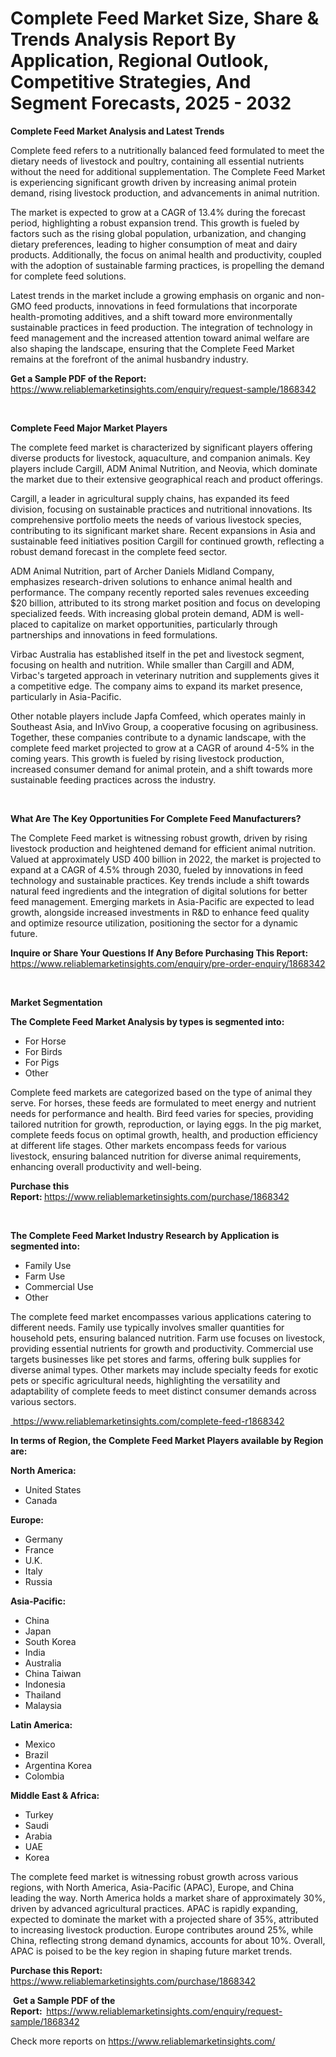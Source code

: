 <p><h1>Complete Feed Market Size, Share & Trends Analysis Report By Application, Regional Outlook, Competitive Strategies, And Segment Forecasts, 2025 - 2032</h1></p><p><strong>Complete Feed Market Analysis and Latest Trends</strong></p>
<p><p>Complete feed refers to a nutritionally balanced feed formulated to meet the dietary needs of livestock and poultry, containing all essential nutrients without the need for additional supplementation. The Complete Feed Market is experiencing significant growth driven by increasing animal protein demand, rising livestock production, and advancements in animal nutrition. </p><p>The market is expected to grow at a CAGR of 13.4% during the forecast period, highlighting a robust expansion trend. This growth is fueled by factors such as the rising global population, urbanization, and changing dietary preferences, leading to higher consumption of meat and dairy products. Additionally, the focus on animal health and productivity, coupled with the adoption of sustainable farming practices, is propelling the demand for complete feed solutions.</p><p>Latest trends in the market include a growing emphasis on organic and non-GMO feed products, innovations in feed formulations that incorporate health-promoting additives, and a shift toward more environmentally sustainable practices in feed production. The integration of technology in feed management and the increased attention toward animal welfare are also shaping the landscape, ensuring that the Complete Feed Market remains at the forefront of the animal husbandry industry.</p></p>
<p><strong>Get a Sample PDF of the Report:&nbsp;</strong> <a href="https://www.reliablemarketinsights.com/enquiry/request-sample/1868342?utm_campaign=1938&utm_medium=2&utm_source=Github&utm_content=ia&utm_term=30032025&utm_id=complete-feed">https://www.reliablemarketinsights.com/enquiry/request-sample/1868342</a></p>
<p>&nbsp;</p>
<p><strong>Complete Feed Major Market Players</strong></p>
<p><p>The complete feed market is characterized by significant players offering diverse products for livestock, aquaculture, and companion animals. Key players include Cargill, ADM Animal Nutrition, and Neovia, which dominate the market due to their extensive geographical reach and product offerings.</p><p>Cargill, a leader in agricultural supply chains, has expanded its feed division, focusing on sustainable practices and nutritional innovations. Its comprehensive portfolio meets the needs of various livestock species, contributing to its significant market share. Recent expansions in Asia and sustainable feed initiatives position Cargill for continued growth, reflecting a robust demand forecast in the complete feed sector.</p><p>ADM Animal Nutrition, part of Archer Daniels Midland Company, emphasizes research-driven solutions to enhance animal health and performance. The company recently reported sales revenues exceeding $20 billion, attributed to its strong market position and focus on developing specialized feeds. With increasing global protein demand, ADM is well-placed to capitalize on market opportunities, particularly through partnerships and innovations in feed formulations.</p><p>Virbac Australia has established itself in the pet and livestock segment, focusing on health and nutrition. While smaller than Cargill and ADM, Virbac's targeted approach in veterinary nutrition and supplements gives it a competitive edge. The company aims to expand its market presence, particularly in Asia-Pacific.</p><p>Other notable players include Japfa Comfeed, which operates mainly in Southeast Asia, and InVivo Group, a cooperative focusing on agribusiness. Together, these companies contribute to a dynamic landscape, with the complete feed market projected to grow at a CAGR of around 4-5% in the coming years. This growth is fueled by rising livestock production, increased consumer demand for animal protein, and a shift towards more sustainable feeding practices across the industry.</p></p>
<p>&nbsp;</p>
<p><strong>What Are The Key Opportunities For Complete Feed Manufacturers?</strong></p>
<p><p>The Complete Feed market is witnessing robust growth, driven by rising livestock production and heightened demand for efficient animal nutrition. Valued at approximately USD 400 billion in 2022, the market is projected to expand at a CAGR of 4.5% through 2030, fueled by innovations in feed technology and sustainable practices. Key trends include a shift towards natural feed ingredients and the integration of digital solutions for better feed management. Emerging markets in Asia-Pacific are expected to lead growth, alongside increased investments in R&D to enhance feed quality and optimize resource utilization, positioning the sector for a dynamic future.</p></p>
<p><strong>Inquire or Share Your Questions If Any Before Purchasing This Report:</strong> <a href="https://www.reliablemarketinsights.com/enquiry/pre-order-enquiry/1868342?utm_campaign=1938&utm_medium=2&utm_source=Github&utm_content=ia&utm_term=30032025&utm_id=complete-feed">https://www.reliablemarketinsights.com/enquiry/pre-order-enquiry/1868342</a></p>
<p>&nbsp;</p>
<p><strong>Market Segmentation</strong></p>
<p><strong>The Complete Feed Market Analysis by types is segmented into:</strong></p>
<p><ul><li>For Horse</li><li>For Birds</li><li>For Pigs</li><li>Other</li></ul></p>
<p><p>Complete feed markets are categorized based on the type of animal they serve. For horses, these feeds are formulated to meet energy and nutrient needs for performance and health. Bird feed varies for species, providing tailored nutrition for growth, reproduction, or laying eggs. In the pig market, complete feeds focus on optimal growth, health, and production efficiency at different life stages. Other markets encompass feeds for various livestock, ensuring balanced nutrition for diverse animal requirements, enhancing overall productivity and well-being.</p></p>
<p><strong>Purchase this Report:&nbsp;</strong><a href="https://www.reliablemarketinsights.com/purchase/1868342?utm_campaign=1938&utm_medium=2&utm_source=Github&utm_content=ia&utm_term=30032025&utm_id=complete-feed">https://www.reliablemarketinsights.com/purchase/1868342</a></p>
<p>&nbsp;</p>
<p><strong>The Complete Feed Market Industry Research by Application is segmented into:</strong></p>
<p><ul><li>Family Use</li><li>Farm Use</li><li>Commercial Use</li><li>Other</li></ul></p>
<p><p>The complete feed market encompasses various applications catering to different needs. Family use typically involves smaller quantities for household pets, ensuring balanced nutrition. Farm use focuses on livestock, providing essential nutrients for growth and productivity. Commercial use targets businesses like pet stores and farms, offering bulk supplies for diverse animal types. Other markets may include specialty feeds for exotic pets or specific agricultural needs, highlighting the versatility and adaptability of complete feeds to meet distinct consumer demands across various sectors.</p></p>
<p><a href="https://www.reliablemarketinsights.com/complete-feed-r1868342?utm_campaign=1938&utm_medium=2&utm_source=Github&utm_content=ia&utm_term=30032025&utm_id=complete-feed">&nbsp;https://www.reliablemarketinsights.com/complete-feed-r1868342</a></p>
<p><strong>In terms of Region, the Complete Feed Market Players available by Region are:</strong></p>
<p>
    <p> <strong> North America: </strong>
        <ul>
            <li>United States</li>
            <li>Canada</li>
        </ul>
        </p> 
    <p> <strong> Europe: </strong>
        <ul>
            <li>Germany</li>
            <li>France</li>
            <li>U.K.</li>
            <li>Italy</li>
            <li>Russia</li>
        </ul>
        </p> 
    <p> <strong> Asia-Pacific: </strong>
        <ul>
            <li>China</li>
            <li>Japan</li>
            <li>South Korea</li>
            <li>India</li>
            <li>Australia</li>
            <li>China Taiwan</li>
            <li>Indonesia</li>
            <li>Thailand</li>
            <li>Malaysia</li>
        </ul>
        </p> 
    <p> <strong> Latin America: </strong>
        <ul>
            <li>Mexico</li>
            <li>Brazil</li>
            <li>Argentina Korea</li>
            <li>Colombia</li>
        </ul>
        </p> 
    <p> <strong> Middle East & Africa: </strong>
        <ul>
            <li>Turkey</li>
            <li>Saudi</li>
            <li>Arabia</li>
            <li>UAE</li>
            <li>Korea</li>
        </ul>
    </p>
    </p>
<p><p>The complete feed market is witnessing robust growth across various regions, with North America, Asia-Pacific (APAC), Europe, and China leading the way. North America holds a market share of approximately 30%, driven by advanced agricultural practices. APAC is rapidly expanding, expected to dominate the market with a projected share of 35%, attributed to increasing livestock production. Europe contributes around 25%, while China, reflecting strong demand dynamics, accounts for about 10%. Overall, APAC is poised to be the key region in shaping future market trends.</p></p>
<p><strong>Purchase this Report: </strong><a href="https://www.reliablemarketinsights.com/purchase/1868342?utm_campaign=1938&utm_medium=2&utm_source=Github&utm_content=ia&utm_term=30032025&utm_id=complete-feed">https://www.reliablemarketinsights.com/purchase/1868342</a></p>
<p>&nbsp;<strong>Get a Sample PDF of the Report:&nbsp;&nbsp;</strong><a href="https://www.reliablemarketinsights.com/enquiry/request-sample/1868342?utm_campaign=1938&utm_medium=2&utm_source=Github&utm_content=ia&utm_term=30032025&utm_id=complete-feed">https://www.reliablemarketinsights.com/enquiry/request-sample/1868342</a></p>
<p><strong></strong></p>
<p>Check more reports on <a href="https://www.reliablemarketinsights.com/?utm_campaign=1938&utm_medium=2&utm_source=Github&utm_content=ia&utm_term=30032025&utm_id=complete-feed">https://www.reliablemarketinsights.com/</a></p>